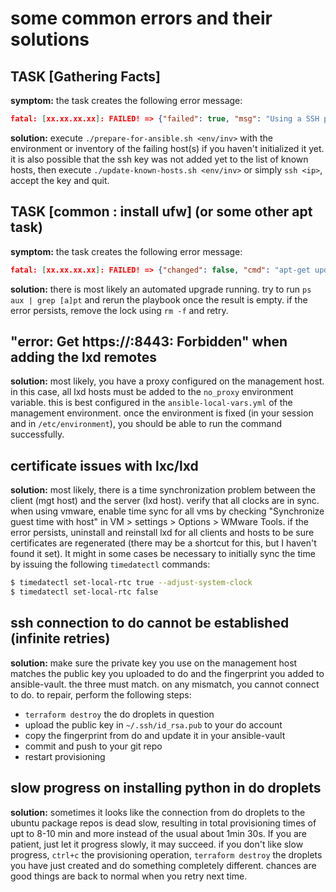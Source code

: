 some common errors and their solutions
======================================

TASK [Gathering Facts]
----------------------

**symptom:** the task creates the following error message:
```json
fatal: [xx.xx.xx.xx]: FAILED! => {"failed": true, "msg": "Using a SSH password instead of a key is not possible because Host Key checking is enabled and sshpass does not support this.  Please add this host's fingerprint to your known_hosts file to manage this host."}
```
**solution:** execute `./prepare-for-ansible.sh <env/inv>` with the environment or inventory of the failing host(s)
if you haven't initialized it yet. it is also possible that the ssh key was not added yet to the list of known hosts,
then execute `./update-known-hosts.sh <env/inv>` or simply `ssh <ip>`, accept the key and quit.


TASK [common : install ufw] (or some other apt task)
----------------------------------------------------

**symptom:** the task creates the following error message:
```json
fatal: [xx.xx.xx.xx]: FAILED! => {"changed": false, "cmd": "apt-get update", "failed": true, "msg": "E: Could not get lock /var/lib/apt/lists/lock - open (11: Resource temporarily unavailable)\nE: Unable to lock directory /var/lib/apt/lists/", "rc": 100, "stderr": "E: Could not get lock /var/lib/apt/lists/lock - open (11: Resource temporarily unavailable)\nE: Unable to lock directory /var/lib/apt/lists/\n", "stderr_lines": ["E: Could not get lock /var/lib/apt/lists/lock - open (11: Resource temporarily unavailable)", "E: Unable to lock directory /var/lib/apt/lists/"], "stdout": "Reading package lists...\n", "stdout_lines": ["Reading package lists..."]}
```
**solution:** there is most likely an automated upgrade running. try to run `ps aux | grep [a]pt` and rerun the playbook
 once the result is empty. if the error persists, remove the lock using `rm -f` and retry.

"error: Get https://<lxd-host>:8443: Forbidden" when adding the lxd remotes
---------------------------------------------------------------------------

**solution:** most likely, you have a proxy configured on the management host. in this case, all lxd hosts must be added
to the `no_proxy` environment variable. this is best configured in the `ansible-local-vars.yml` of the management environment.
once the environment is fixed (in your session and in `/etc/environment`), you should be able to run the command
successfully.

certificate issues with lxc/lxd
-------------------------------

**solution:** most likely, there is a time synchronization problem between the client (mgt host) and the server (lxd host).
verify that all clocks are in sync. when using vmware, enable time sync for all vms by checking "Synchronize guest time with host"
in VM > settings > Options > WMware Tools. if the error persists, uninstall and reinstall lxd for all clients and hosts to be sure
certificates are regenerated (there may be a shortcut for this, but I haven't found it set). It might in some cases be necessary
to initially sync the time by issuing the following `timedatectl` commands:
```bash
$ timedatectl set-local-rtc true --adjust-system-clock
$ timedatectl set-local-rtc false
```

ssh connection to do cannot be established (infinite retries)
-------------------------------------------------------------

**solution:** make sure the private key you use on the management host matches the public key you uploaded to do
and the fingerprint you added to ansible-vault. the three must match. on any mismatch, you cannot connect to do.
to repair, perform the following steps:

* `terraform destroy` the do droplets in question
* upload the public key in `~/.ssh/id_rsa.pub` to your do account
* copy the fingerprint from do and update it in your ansible-vault
* commit and push to your git repo
* restart provisioning

slow progress on installing python in do droplets
-------------------------------------------------

**solution:** sometimes it looks like the connection from do droplets to the ubuntu package repos is dead slow, resulting
in total provisioning times of upt to 8-10 min and more instead of the usual about 1min 30s. If you are patient,
just let it progress slowly, it may succeed. if you don't like slow progress, `ctrl+c` the provisioning operation,
`terraform destroy` the droplets you have just created and do something completely different. chances are good
things are back to normal when you retry next time. 
